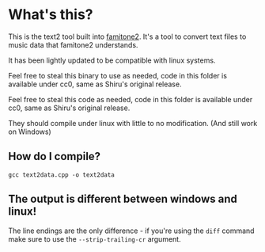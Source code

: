 # What's this? 

This is the text2 tool built into [famitone2](https://shiru.untergrund.net). It's a tool to convert text files
to music data that famitone2 understands.

It has been lightly updated to be compatible with linux systems.

Feel free to steal this binary to use as needed, code in this folder is available under cc0, same as 
Shiru's original release.

Feel free to steal this code as needed, code in this folder is available under cc0, same as 
Shiru's original release.

They should compile under linux with little to no modification. (And still work on Windows)

## How do I compile? 

`gcc text2data.cpp -o text2data`

## The output is different between windows and linux!

The line endings are the only difference - if you're using the `diff` command make sure to use the
`--strip-trailing-cr` argument.